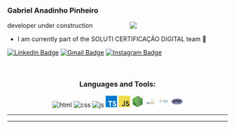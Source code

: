### Gabriel Anadinho Pinheiro 
<img align="right" src="https://xtudodaweb.com/wp-content/uploads/2020/06/Tipos-de-Desenvolvedores.png" width="224"/>

developer under construction

- I am currently part of the SOLUTI CERTIFICAÇÂO DIGITAL team 💚

[![Linkedin Badge](https://img.shields.io/badge/gabriel-Anadinho-8257e5?style=flat-square&labelColor=8257e5&logo=linkedin&logoColor=white&link=https://www.linkedin.com/in/gabriel-anadinho-0076921a3/)](https://www.linkedin.com/in/gabriel-anadinho-0076921a3/)
[![Gmail Badge](https://img.shields.io/badge/-gabrielanadinho@gmail.com-8257e5?style=flat-square&labelColor=8257e5&logo=Gmail&logoColor=white&link=mailto:gabrielanadinho@gmail.com)](mailto:gabrielanadinho@gmail.com)
[![Instagram Badge](https://img.shields.io/badge/-@gabriel.anadinho-8257e5?style=flat-square&labelColor=8257e5&logo=instagram&logoColor=white&link=https://www.instagram.com/gabriel.anadinho/)](https://www.instagram.com/gabriel.anadinho/)

<br>
 <h3 align="center" >Languages and Tools:</h3> 

<div align="center">
<img  width="30px" src="https://firebasestorage.googleapis.com/v0/b/resume-7d906.appspot.com/o/200px-HTML5_logo_and_wordmark.svg.png?alt=media&token=5b5b847e-0215-4208-b881-3e197461bcf6" alt="html"/>
<img  width="23px" src="https://firebasestorage.googleapis.com/v0/b/resume-7d906.appspot.com/o/1200px-CSS.3.svg.png?alt=media&token=56014168-0a14-4486-8914-c1a09fb31a20" alt="css"/>
<img  width="23px" src="https://firebasestorage.googleapis.com/v0/b/resume-7d906.appspot.com/o/javascript-logo-E967E87D74-seeklogo.com.png?alt=media&token=81e846f0-6ab1-4731-96e8-f82d7a7964cb" alt="js"/>

<img alt="typescript" width="26px" src="https://raw.githubusercontent.com/github/explore/80688e429a7d4ef2fca1e82350fe8e3517d3494d/topics/typescript/typescript.png" />
<img alt="javascript" width="26px" src="https://raw.githubusercontent.com/github/explore/80688e429a7d4ef2fca1e82350fe8e3517d3494d/topics/javascript/javascript.png" />
<img alt="node" width="26px" src="https://raw.githubusercontent.com/github/explore/80688e429a7d4ef2fca1e82350fe8e3517d3494d/topics/nodejs/nodejs.png" />

<img alt="MySQL" width="26px" src="https://raw.githubusercontent.com/github/explore/80688e429a7d4ef2fca1e82350fe8e3517d3494d/topics/mysql/mysql.png" />

<img alt="java" width="26px" src="https://raw.githubusercontent.com/github/explore/80688e429a7d4ef2fca1e82350fe8e3517d3494d/topics/java/java.png" />
<img alt="java" width="26px" src="https://raw.githubusercontent.com/github/explore/80688e429a7d4ef2fca1e82350fe8e3517d3494d/topics/php/php.png" />
</div>

----

<div align="center">
<div>

 <!-- [![Top Langs](https://github-readme-stats.vercel.app/api/top-langs/?username=Anadinho&layout=compact)](https://github.com/anuraghazra/github-readme-stats) -->
</div>

<!-- ![Anurag's GitHub stats](https://github-readme-stats.vercel.app/api?username=anadinho&theme=dark&show_icons=true) -->

</div>

----
